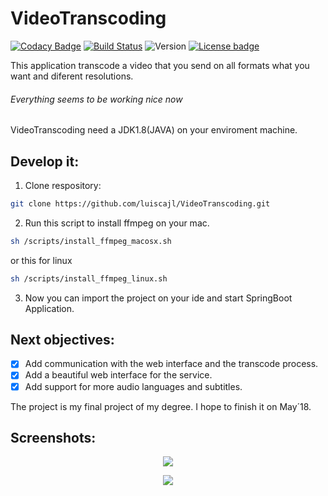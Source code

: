 # VideoTranscoding
[![Codacy Badge](https://api.codacy.com/project/badge/Grade/6b9cd649a14a4431882a51dd2c779e85)](https://www.codacy.com/app/luiscajl/VideoTranscoding?utm_source=github.com&utm_medium=referral&utm_content=luiscajl/VideoTranscoding&utm_campaign=badger)
[![Build Status](https://travis-ci.org/luiscajl/VideoTranscoding.svg?branch=master)](https://travis-ci.org/luiscajl/VideoTranscoding)
![Version](https://img.shields.io/badge/version-0.1-brightgreen.svg?style=flat)
[![License badge](https://img.shields.io/badge/license-Apache2-orange.svg)](http://www.apache.org/licenses/LICENSE-2.0)

This application transcode a video that you send on all formats what you want and diferent resolutions.


###### Everything seems to be working nice now

VideoTranscoding need a JDK1.8(JAVA) on your enviroment machine. 


<!---
## Run it:
1. Clone respository:
```sh
git clone https://github.com/luiscajl/VideoTranscoding.git 
```
2. Run this script to install ffmpeg on your mac.
```sh
sh /scripts/install_ffmpeg_macosx.sh
```
or this for linux
```sh
sh /scripts/install_ffmpeg_linux.sh
```
3. Install maven
-->
## Develop it:
1. Clone respository:
```sh
git clone https://github.com/luiscajl/VideoTranscoding.git 
```
2. Run this script to install ffmpeg on your mac.
```sh
sh /scripts/install_ffmpeg_macosx.sh
```
or this for linux
```sh
sh /scripts/install_ffmpeg_linux.sh
```
3. Now you can import the project on your ide and start SpringBoot Application.


## Next objectives:
- [x] Add communication with the web interface and the transcode process.
- [x] Add a beautiful web interface for the service.
- [x] Add support for more audio languages and subtitles.

The project is my final project of my degree. I hope to finish it on May´18. 

## Screenshots:
<p align="center">
  <img src="https://github.com/luiscajl/VideoTranscoding/blob/master/screens/screenIndex.png"/>
</p>
<p align="center">
  <img src="https://github.com/luiscajl/VideoTranscoding/blob/master/screens/screenTranscode.png"/>
</p>




